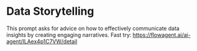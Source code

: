 # Data Storytelling
This prompt asks for advice on how to effectively communicate data insights by creating engaging narratives.
Fast try: https://flowagent.ai/ai-agent/ILAex4p1C7VW/detail
